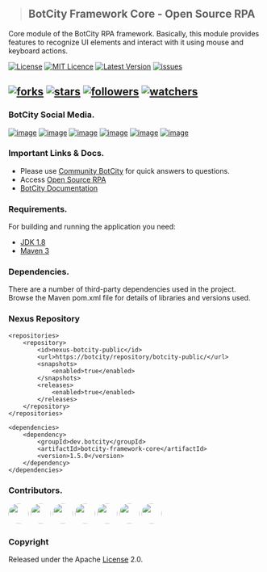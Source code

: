 >## BotCity Framework Core - Open Source RPA
Core module of the BotCity RPA framework. Basically, this module provides features to
recognize UI elements and interact with it using mouse and keyboard actions.

[![License](http://img.shields.io/:license-apache-blue.svg)](http://www.apache.org/licenses/LICENSE-2.0.html)
[![MIT Licence](https://badges.frapsoft.com/os/mit/mit.png?v=103)](https://opensource.org/licenses/mit-license.php)
[![Latest Version](https://img.shields.io/github/v/tag/botcity-dev/botcity-framework-core?sort=semver&label=version)](https://github.com/botcity-dev/botcity-framework-core.git/)
[![issues](https://img.shields.io/github/issues/botcity-dev/botcity-framework-core)](https://github.com/botcity-dev/botcity-framework-core/issues)

[![forks](https://img.shields.io/github/forks/botcity-dev/botcity-framework-core?style=social)]()
[![stars](https://img.shields.io/github/stars/botcity-dev/botcity-framework-core?style=social)]()
[![followers](https://img.shields.io/github/followers/botcity-dev?style=social)]()
[![watchers](https://img.shields.io/github/watchers/botcity-dev/botcity-framework-core?style=social)]()
---
### BotCity Social Media.
[![image](https://img.shields.io/badge/LinkedIn-0077B5?style=for-the-badge&logo=linkedin&logoColor=white)](https://www.linkedin.com/company/botcity/mycompany/)
[![image](https://img.shields.io/badge/YouTube-FF0000?style=for-the-badge&logo=youtube&logoColor=white)](https://www.youtube.com/@botcity-dev)
[![image](https://img.shields.io/badge/Twitter-1DA1F2?style=for-the-badge&logo=twitter&logoColor=white)](https://twitter.com/botcitydev)
[![image](https://img.shields.io/badge/Blogger-FF5722?style=for-the-badge&logo=blogger&logoColor=white)](https://blog.botcity.dev/pt-br/)
[![image](https://img.shields.io/badge/Instagram-E4405F?style=for-the-badge&logo=instagram&logoColor=white)](https://www.instagram.com/botcity_dev/)
[![image](https://img.shields.io/badge/Slack-4A154B?style=for-the-badge&logo=slack&logoColor=white)](https://botcity.dev/slack)

### Important Links & Docs.
* Please use [Community BotCity](https://community.botcity.dev/) for quick answers to questions.
* Access [Open Source RPA](https://www.botcity.dev/)
* [BotCity Documentation](https://documentation.botcity.dev/)

### Requirements.
For building and running the application you need:

- [JDK 1.8](http://www.oracle.com/technetwork/java/javase/downloads/jdk8-downloads-2133151.html)
- [Maven 3](https://maven.apache.org)

### Dependencies.
There are a number of third-party dependencies used in the project. Browse the Maven pom.xml file for details of libraries and versions used.

### Nexus Repository
```
<repositories>
    <repository>
        <id>nexus-botcity-public</id>
        <url>https://botcity/repository/botcity-public/</url>
        <snapshots>
            <enabled>true</enabled>
        </snapshots>
        <releases>
            <enabled>true</enabled>
        </releases>
    </repository>
</repositories>
    
<dependencies>
    <dependency>
        <groupId>dev.botcity</groupId>
        <artifactId>botcity-framework-core</artifactId>
        <version>1.5.0</version>
    </dependency>
</dependencies>
```

### Contributors.
[<img src="https://avatars.githubusercontent.com/u/13152677?v=4" width="40" height="40" style="border-radius:50%">](https://github.com/gabrielarchanjo) [<img src="https://avatars.githubusercontent.com/u/8185425?v=4" width="40" height="40" style="border-radius:50%">](https://github.com/hhslepicka)
[<img src="https://avatars.githubusercontent.com/u/51935281?v=4" width="40" height="40" style="border-radius:50%">](https://github.com/lf2a) [<img src="https://avatars.githubusercontent.com/u/65928976?v=4" width="40" height="40" style="border-radius:50%">](https://github.com/joao-voltarelli)
[<img src="https://avatars.githubusercontent.com/u/29293340?v=4" width="40" height="40" style="border-radius:50%">](https://github.com/gvom) [<img src="https://avatars.githubusercontent.com/u/26625054?v=4" width="40" height="40" style="border-radius:50%">](https://github.com/Psycho-Ray)
[<img src="https://avatars.githubusercontent.com/u/28812519?v=4" width="40" height="40" style="border-radius:50%">](https://github.com/gianlucampos)

### Copyright
Released under the Apache [License](https://www.apache.org/licenses/LICENSE-2.0) 2.0.